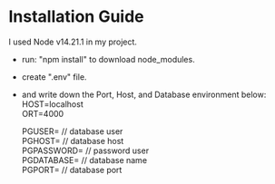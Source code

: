 # Installation Guide

I used Node v14.21.1 in my project. 
- run: "npm install" to download node_modules.
- create ".env" file.
- and write down the Port, Host, and Database environment below: <br />
    HOST=localhost <br />
    ORT=4000 <br />

    PGUSER= // database user <br />
    PGHOST= // database host <br />
    PGPASSWORD= // password user <br />
    PGDATABASE= // database name <br />
    PGPORT= // database port <br />